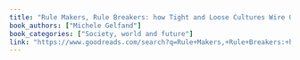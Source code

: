 ```yaml
---
title: "Rule Makers, Rule Breakers: how Tight and Loose Cultures Wire Our World"
book_authors: ["Michele Gelfand"]
book_categories: ["Society, world and future"]
link: "https://www.goodreads.com/search?q=Rule+Makers,+Rule+Breakers:+how+Tight+and+Loose+Cultures+Wire+Our+World+Michele+Gelfand"
---
```

